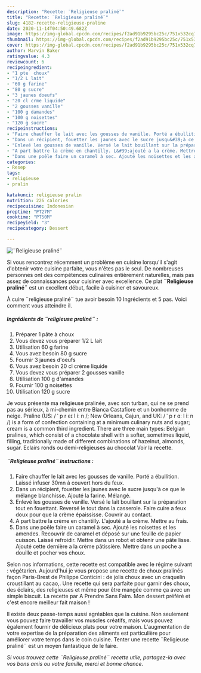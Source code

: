 ```yaml
---
description: "Recette: ¨Religieuse praliné¨"
title: "Recette: ¨Religieuse praliné¨"
slug: 4182-recette-religieuse-praline
date: 2020-11-14T04:50:49.682Z
image: https://img-global.cpcdn.com/recipes/f2ad91b9295bc25c/751x532cq70/religieuse-praline-photo-principale-de-la-recette.jpg
thumbnail: https://img-global.cpcdn.com/recipes/f2ad91b9295bc25c/751x532cq70/religieuse-praline-photo-principale-de-la-recette.jpg
cover: https://img-global.cpcdn.com/recipes/f2ad91b9295bc25c/751x532cq70/religieuse-praline-photo-principale-de-la-recette.jpg
author: Marvin Baker
ratingvalue: 4.3
reviewcount: 6
recipeingredient:
- "1 pte  choux"
- "1/2 L lait"
- "60 g farine"
- "80 g sucre"
- "3 jaunes doeufs"
- "20 cl crme liquide"
- "2 gousses vanille"
- "100 g damandes"
- "100 g noisettes"
- "120 g sucre"
recipeinstructions:
- "Faire chauffer le lait avec les gousses de vanille. Porté a ébullition. Laissé infuser 30mn à couvert hors du feux."
- "Dans un récipient, fouetter les jaunes avec le sucre jusqu&#39;à ce que le mélange blanchisse. Ajouté la farine. Mélangé."
- "Enlevé les gousses de vanille. Versé le lait bouillant sur la préparation tout en fouettant. Reversé le tout dans la casserole. Faire cuire a feux doux pour que la crème épaississe. Couvrir au contact."
- "A part battre la crème en chantilly. L&#39;ajouté a la crème. Mettre au frais."
- "Dans une poêle faire un caramel à sec. Ajouté les noisettes et les amendes. Recouvrir de caramel et déposé sur une feuille de papier cuisson. Laissé refroidir. Mettre dans un robot et obtenir une pâte lisse. Ajouté cette dernière a la crème pâtissière. Mettre dans un poche a douille et pocher vos choux."
categories:
- Resep
tags:
- religieuse
- pralin

katakunci: religieuse pralin 
nutrition: 226 calories
recipecuisine: Indonesian
preptime: "PT27M"
cooktime: "PT50M"
recipeyield: "3"
recipecategory: Dessert

---
```



![¨Religieuse praliné¨](https://img-global.cpcdn.com/recipes/f2ad91b9295bc25c/751x532cq70/religieuse-praline-photo-principale-de-la-recette.jpg)

Si vous rencontrez récemment un problème en cuisine lorsqu'il s'agit d'obtenir votre cuisine parfaite, vous n'êtes pas le seul. De nombreuses personnes ont des compétences culinaires entièrement naturelles, mais pas assez de connaissances pour cuisiner avec excellence. Ce plat <strong> ¨Religieuse praliné¨ </strong> est un excellent début, facile à cuisiner et savoureux.

<!--inarticleads1-->

À cuire ¨religieuse praliné¨ tue avoir besoin 10 Ingrédients et 5 pas. Voici comment vous atteindre il.

##### Ingrédients de ¨religieuse praliné¨ :

1. Préparer 1 pâte à choux
1. Vous devez vous préparer 1/2 L lait
1. Utilisation 60 g farine
1. Vous avez besoin 80 g sucre
1. Fournir 3 jaunes d&#39;oeufs
1. Vous avez besoin 20 cl crème liquide
1. Vous devez vous préparer 2 gousses vanille
1. Utilisation 100 g d&#39;amandes
1. Fournir 100 g noisettes
1. Utilisation 120 g sucre


Je vous présente ma religieuse pralinée, avec son turban, qui ne se prend pas au sérieux, à mi-chemin entre Bianca Castafiore et un bonhomme de neige. Praline (US: / ˈ p r eɪ l iː n /; New Orleans, Cajun, and UK: / ˈ p r ɑː l iː n /) is a form of confection containing at a minimum culinary nuts and sugar; cream is a common third ingredient. There are three main types: Belgian pralines, which consist of a chocolate shell with a softer, sometimes liquid, filling, traditionally made of different combinations of hazelnut, almonds, sugar. Eclairs ronds ou demi-religieuses au chocolat Voir la recette. 

<!--inarticleads2-->

##### ¨Religieuse praliné¨ instructions :

1. Faire chauffer le lait avec les gousses de vanille. Porté a ébullition. Laissé infuser 30mn à couvert hors du feux.
1. Dans un récipient, fouetter les jaunes avec le sucre jusqu&#39;à ce que le mélange blanchisse. Ajouté la farine. Mélangé.
1. Enlevé les gousses de vanille. Versé le lait bouillant sur la préparation tout en fouettant. Reversé le tout dans la casserole. Faire cuire a feux doux pour que la crème épaississe. Couvrir au contact.
1. A part battre la crème en chantilly. L&#39;ajouté a la crème. Mettre au frais.
1. Dans une poêle faire un caramel à sec. Ajouté les noisettes et les amendes. Recouvrir de caramel et déposé sur une feuille de papier cuisson. Laissé refroidir. Mettre dans un robot et obtenir une pâte lisse. Ajouté cette dernière a la crème pâtissière. Mettre dans un poche a douille et pocher vos choux.


Selon nos informations, cette recette est compatible avec le régime suivant : végétarien. Aujourd&#39;hui je vous propose une recette de choux pralinés façon Paris-Brest de Philippe Conticini : de jolis choux avec un craquelin croustillant au cacao,. Une recette qui sera parfaite pour garnir des choux, des éclairs, des religieuses et même pour être mangée comme ça avec un simple biscuit. La recette par A Prendre Sans Faim. Mon dessert préféré et c&#39;est encore meilleur fait maison ! 

<!--inarticleads1-->

<p>
Il existe deux passe-temps aussi agréables que la cuisine. Non seulement vous pouvez faire travailler vos muscles créatifs, mais vous pouvez également fournir de délicieux plats pour votre maison. L'augmentation de votre expertise de la préparation des aliments est particulière pour améliorer votre temps dans le coin cuisine. Tenter une recette ¨Religieuse praliné¨ est un moyen fantastique de le faire.
</p>

<p>
<i>Si vous trouvez cette ¨Religieuse praliné¨ recette utile, partagez-la avec vos bons amis ou votre famille, merci et bonne chance.</i>
</p>

